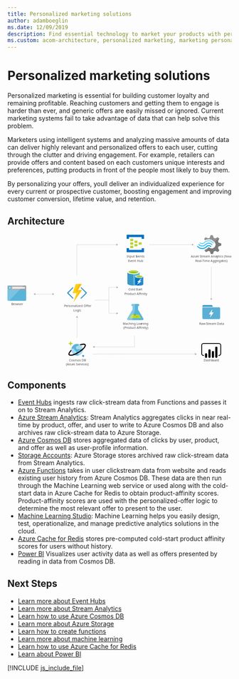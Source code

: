 ```yaml
---
title: Personalized marketing solutions
author: adamboeglin
ms.date: 12/09/2019
description: Find essential technology to market your products with personalized offers. Individualize your marketing for greater customer response using big-data insights.
ms.custom: acom-architecture, personalized marketing, marketing personalization, targeted marketing
---
```

# Personalized marketing solutions

Personalized marketing is essential for building customer loyalty and remaining profitable. Reaching customers and getting them to engage is harder than ever, and generic offers are easily missed or ignored. Current marketing systems fail to take advantage of data that can help solve this problem.

Marketers using intelligent systems and analyzing massive amounts of data can deliver highly relevant and personalized offers to each user, cutting through the clutter and driving engagement. For example, retailers can provide offers and content based on each customers unique interests and preferences, putting products in front of the people most likely to buy them.

By personalizing your offers, youll deliver an individualized experience for every current or prospective customer, boosting engagement and improving customer conversion, lifetime value, and retention.


## Architecture

<svg class="architecture-diagram" aria-labelledby="personalized-marketing" height="632.636" viewbox="0 0 1079.374 632.636" width="1079.374" xmlns="https://www.w3.org/2000/svg"><title id="personalized-marketing">Personalized marketing solutions</title><desc>Find essential technology to market your products with personalized offers. Individualize your marketing for greater customer response using big-data insights.</desc><path d="M0,314.01a3.55,3.55,0,0,0,3.609,3.49H86.44a3.55,3.55,0,0,0,3.61-3.489h0V259.52H0Z" fill="#59b4d9"></path><path d="M86.44,243.4H3.62A3.55,3.55,0,0,0,0,246.84H0v18.48H90.06V246.85a3.55,3.55,0,0,0-3.62-3.45" fill="#a0a1a2"></path><path d="M3.63,243.4A3.55,3.55,0,0,0,0,246.85v67.17a3.55,3.55,0,0,0,3.609,3.49H7.57l71-74.15Z" fill="#fff" opacity="0.2" style="isolation: isolate"></path><rect fill="#fff" height="6.86" width="60.65" x="23.16" y="251.66"></rect><path d="M20.37,254.98a8.64,8.64,0,0,1-8.79,8.48,8.5,8.5,0,1,1-.57-17h.57a8.64,8.64,0,0,1,8.79,8.48" fill="#59b4d9"></path><polygon fill="#fff" points="10.66 255.93 14.64 259.99 12.48 259.99 7.15 255.09 12.46 250.19 14.62 250.19 10.66 254.23 20.37 254.23 20.37 255.93 10.66 255.93"></polygon><path d="M654.32,401.85,629.17,359.8v-17h.45a5.263,5.263,0,1,0,.37-10.52h-27.8a5.265,5.265,0,1,0-.48,10.52h.93v17L577.5,401.85c-2.76,4.61-.5,8.39,5,8.39h66.79C654.82,410.24,657.08,406.46,654.32,401.85Z" fill="#59b4d9"></path><polygon fill="#b8d432" points="598.21 383.75 587.83 401.1 643.99 401.1 633.61 383.75 598.21 383.75"></polygon><path d="M614,388.91a5,5,0,0,0,5.07-4.9,4.73,4.73,0,0,0-.52-2.14h-9.12a4.72,4.72,0,0,0-.52,2.14A5,5,0,0,0,614,388.91Z" fill="#7fba00"></path><ellipse cx="623.54" cy="394.57" fill="#7fba00" rx="2.49" ry="2.4"></ellipse><path d="M577.5,401.85l25.15-42.05v-17h-.45a5.263,5.263,0,1,1-.37-10.52H614v27.41l-13.25,50.58H582.51C577,410.24,574.74,406.46,577.5,401.85Z" fill="#fff" opacity="0.25" style="isolation: isolate"></path><path d="M577.63,179.32V234c0,5.76,13.18,10.3,29.33,10.3v-65Z" fill="#3999c6"></path><path d="M606.65,244.3h.47c16.32,0,29.33-4.54,29.33-10.3V179.32h-29.8Z" fill="#59b4d9"></path><path d="M636.46,179.32c0,5.6-13.18,10.3-29.33,10.3s-29.49-4.7-29.49-10.3,13.18-10.3,29.33-10.3,29.49,4.7,29.49,10.3" fill="#fff"></path><path d="M630.5,178.72c0,3.79-10.51,6.82-23.37,6.82s-23.53-3-23.53-6.82,10.51-6.82,23.37-6.82,23.53,3,23.53,6.82" fill="#7fba00"></path><path d="M625.48,182.8c3.14-1.21,4.86-2.57,4.86-4.09,0-3.79-10.51-6.82-23.37-6.82s-23.37,3-23.37,6.82c0,1.51,1.88,3,4.86,4.09,4.23-1.67,11-2.57,18.51-2.57s14.28,1.06,18.51,2.57" fill="#b8d432"></path><path d="M615,200.98v36.51c0,3.79,8.78,6.82,19.61,6.82V200.98Z" fill="#0072c6"></path><path d="M634.26,244.3h.31c10.82,0,19.61-3,19.61-6.82v-36.5H634.26Z" fill="#0072c6"></path><path d="M634.26,244.3h.31c10.82,0,19.61-3,19.61-6.82v-36.5H634.26Z" fill="#fff" opacity="0.15" style="isolation: isolate"></path><path d="M654.19,200.98c0,3.79-8.78,6.82-19.61,6.82s-19.61-3-19.61-6.82,8.78-6.82,19.61-6.82,19.61,3,19.61,6.82" fill="#fff"></path><path d="M650.11,200.53c0,2.42-7.06,4.54-15.53,4.54s-15.53-2-15.53-4.54c0-2.42,7.06-4.54,15.53-4.54s15.53,2.12,15.53,4.54" fill="#7fba00"></path><path d="M646.82,203.25c2-.76,3.29-1.67,3.29-2.73,0-2.42-7.06-4.54-15.53-4.54-8.63,0-15.53,2-15.53,4.54,0,1.06,1.26,2,3.29,2.73a42.09,42.09,0,0,1,24.47,0" fill="#b8d432"></path><polygon fill="#fff" points="645.24 223.09 623.44 240.51 631.91 227.03 624.54 227.03 646.34 209.76 637.87 223.09 645.24 223.09"></polygon><text fill="#505050" font-family="SegoeUI, Segoe UI" font-size="14.81" style="isolation: isolate" transform="translate(295.88 608.13) scale(1.04 1)">Cosmos DB</text><text fill="#505050" font-family="SegoeUI, Segoe UI" font-size="14.81" style="isolation: isolate" transform="translate(281.81 627.87) scale(1.04 1)">(Azu</text><text fill="#505050" font-family="SegoeUI, Segoe UI" font-size="14.81" letter-spacing="-0.01em" style="isolation: isolate" transform="translate(311.95 627.87) scale(1.04 1)">r</text><text fill="#505050" font-family="SegoeUI, Segoe UI" font-size="14.81" style="isolation: isolate" transform="translate(317.08 627.87) scale(1.04 1)">e Se</text><text fill="#505050" font-family="SegoeUI, Segoe UI" font-size="14.81" letter-spacing="0.04em" style="isolation: isolate" transform="translate(345.47 627.87) scale(1.04 1)">r</text><text fill="#505050" font-family="SegoeUI, Segoe UI" font-size="14.81" style="isolation: isolate" transform="translate(351.42 627.87) scale(1.04 1)">vices)</text><g style="isolation: isolate"><text fill="#505050" font-family="SegoeUI, Segoe UI" font-size="14.81" style="isolation: isolate" transform="translate(944.75 608.13) scale(1.04 1)">Dashb</text><text fill="#505050" font-family="SegoeUI, Segoe UI" font-size="14.81" letter-spacing="-0.01em" style="isolation: isolate" transform="translate(987.682 608.13) scale(1.04 1)">o</text><text fill="#505050" font-family="SegoeUI, Segoe UI" font-size="14.81" style="isolation: isolate" transform="translate(996.5 608.13) scale(1.04 1)">a</text><text fill="#505050" font-family="SegoeUI, Segoe UI" font-size="14.81" letter-spacing="-0.01em" style="isolation: isolate" transform="translate(1004.332 608.13) scale(1.04 1)">r</text><text fill="#505050" font-family="SegoeUI, Segoe UI" font-size="14.81" style="isolation: isolate" transform="translate(1009.479 608.13) scale(1.04 1)">d</text></g><g style="isolation: isolate"><text fill="#505050" font-family="SegoeUI, Segoe UI" font-size="14.81" style="isolation: isolate" transform="translate(18.01 338.48) scale(1.04 1)">B</text><text fill="#505050" font-family="SegoeUI, Segoe UI" font-size="14.81" letter-spacing="-0.01em" style="isolation: isolate" transform="translate(26.84 338.48) scale(1.04 1)">r</text><text fill="#505050" font-family="SegoeUI, Segoe UI" font-size="14.81" style="isolation: isolate" transform="translate(31.988 338.48) scale(1.04 1)">owser</text></g><text fill="#505050" font-family="SegoeUI, Segoe UI" font-size="14.81" style="isolation: isolate" transform="translate(883.5 109.91) scale(1.04 1)">Azu</text><text fill="#505050" font-family="SegoeUI, Segoe UI" font-size="14.81" letter-spacing="-0.01em" style="isolation: isolate" transform="translate(909.01 109.91) scale(1.04 1)">r</text><text fill="#505050" font-family="SegoeUI, Segoe UI" font-size="14.81" style="isolation: isolate" transform="translate(914.14 109.91) scale(1.04 1)">e</text><text fill="#505050" font-family="SegoeUI, Segoe UI" font-size="14.81" letter-spacing="-0.029em" style="isolation: isolate" transform="translate(926.36 109.91) scale(1.04 1)">S</text><text fill="#505050" font-family="SegoeUI, Segoe UI" font-size="14.81" style="isolation: isolate" transform="translate(934.02 109.91) scale(1.04 1)">t</text><text fill="#505050" font-family="SegoeUI, Segoe UI" font-size="14.81" letter-spacing="-0.01em" style="isolation: isolate" transform="translate(939.21 109.91) scale(1.04 1)">r</text><text fill="#505050" font-family="SegoeUI, Segoe UI" font-size="14.81" style="isolation: isolate" transform="translate(944.34 109.91) scale(1.04 1)">eam Anal</text><text fill="#505050" font-family="SegoeUI, Segoe UI" font-size="14.81" style="isolation: isolate" transform="translate(1007.67 109.91) scale(1.04 1)">y</text><text fill="#505050" font-family="SegoeUI, Segoe UI" font-size="14.81" style="isolation: isolate" transform="translate(1015.14 109.91) scale(1.04 1)">tics (Near</text><text fill="#505050" font-family="SegoeUI, Segoe UI" font-size="14.81" letter-spacing="-0.029em" style="isolation: isolate" transform="translate(904.46 129.65) scale(1.04 1)">R</text><text fill="#505050" font-family="SegoeUI, Segoe UI" font-size="14.81" style="isolation: isolate" transform="translate(913.21 129.65) scale(1.04 1)">eal-Time Agg</text><text fill="#505050" font-family="SegoeUI, Segoe UI" font-size="14.81" letter-spacing="-0.01em" style="isolation: isolate" transform="translate(1004.03 129.65) scale(1.04 1)">r</text><text fill="#505050" font-family="SegoeUI, Segoe UI" font-size="14.81" style="isolation: isolate" transform="translate(1009.16 129.65) scale(1.04 1)">ega</text><text fill="#505050" font-family="SegoeUI, Segoe UI" font-size="14.81" letter-spacing="-0.01em" style="isolation: isolate" transform="translate(1034.01 129.65) scale(1.04 1)">t</text><text fill="#505050" font-family="SegoeUI, Segoe UI" font-size="14.81" style="isolation: isolate" transform="translate(1039.09 129.65) scale(1.04 1)">es)</text><path d="M626,37.77a1.34,1.34,0,0,1-1.277,1.4H613.31a1.34,1.34,0,0,1-1.45-1.4v-8.1a1.34,1.34,0,0,1,1.277-1.4H624.6a1.34,1.34,0,0,1,1.45,1.4Z" fill="#b8d432"></path><path d="M646.29,46.16a1.34,1.34,0,0,1-1.277,1.4H633.56a1.34,1.34,0,0,1-1.45-1.4v-8.1a1.34,1.34,0,0,1,1.277-1.4H644.84a1.34,1.34,0,0,1,1.45,1.4Z" fill="#b8d432"></path><path d="M626,54.54a1.34,1.34,0,0,1-1.277,1.4H613.31a1.34,1.34,0,0,1-1.45-1.4V46.4a1.34,1.34,0,0,1,1.277-1.4H624.6a1.34,1.34,0,0,1,1.4,1.277q0,.061,0,.123Z" fill="#b8d432"></path><path d="M605.78,29.4a1.34,1.34,0,0,1-1.277,1.4H592.75a1.34,1.34,0,0,1-1.45-1.4V21.01a1.34,1.34,0,0,1,1.277-1.4H604c1.16,0,1.74.56,1.74,1.4Z" fill="#b8d432"></path><path d="M656.42.05h-81A1.34,1.34,0,0,0,574,1.45V18.21a1.34,1.34,0,0,0,1.277,1.4h8.853a1.34,1.34,0,0,0,1.45-1.4v-7H646.3v7c0,.84.58,1.4,1.74,1.4h8.39a1.34,1.34,0,0,0,1.45-1.4V1.4A1.34,1.34,0,0,0,656.6,0h-.173Z" fill="#0072c6"></path><path d="M656.42,64.6H648a1.34,1.34,0,0,0-1.45,1.4v6.7H585.52v-7c0-.84-.58-1.4-1.74-1.4H575.4c-.87,0-1.45.56-1.45,1.68v16.5a1.34,1.34,0,0,0,1.277,1.4H656.42a1.34,1.34,0,0,0,1.45-1.4V66a1.34,1.34,0,0,0-1.277-1.4h-.173Z" fill="#0072c6"></path><path d="M605.78,46.16a1.34,1.34,0,0,1-1.277,1.4H592.75a1.34,1.34,0,0,1-1.45-1.4V37.77a1.34,1.34,0,0,1,1.277-1.4H604c1.16,0,1.74.56,1.74,1.4Z" fill="#b8d432"></path><path d="M605.78,62.92a1.34,1.34,0,0,1-1.277,1.4H592.75a1.34,1.34,0,0,1-1.45-1.4V54.54a1.34,1.34,0,0,1,1.277-1.4H604c1.16,0,1.74.56,1.74,1.4Z" fill="#b8d432"></path><text fill="#505050" font-family="SegoeUI, Segoe UI" font-size="14.81" style="isolation: isolate" transform="translate(574.24 109.91) scale(1.04 1)">Input E</text><text fill="#505050" font-family="SegoeUI, Segoe UI" font-size="14.81" letter-spacing="-0.01em" style="isolation: isolate" transform="translate(621.85 109.91) scale(1.04 1)">v</text><text fill="#505050" font-family="SegoeUI, Segoe UI" font-size="14.81" style="isolation: isolate" transform="translate(629.11 109.91) scale(1.04 1)">ents</text><text fill="#505050" font-family="SegoeUI, Segoe UI" font-size="14.81" style="isolation: isolate" transform="translate(581.03 129.65) scale(1.04 1)">E</text><text fill="#505050" font-family="SegoeUI, Segoe UI" font-size="14.81" letter-spacing="-0.01em" style="isolation: isolate" transform="translate(588.78 129.65) scale(1.04 1)">v</text><text fill="#505050" font-family="SegoeUI, Segoe UI" font-size="14.81" style="isolation: isolate" transform="translate(596.04 129.65) scale(1.04 1)">ent Hub</text><text fill="#505050" font-family="SegoeUI, Segoe UI" font-size="14.81" style="isolation: isolate" transform="translate(582.36 268.55) scale(1.04 1)">Cold</text><text fill="#505050" font-family="SegoeUI, Segoe UI" font-size="14.81" letter-spacing="-0.029em" style="isolation: isolate" transform="translate(617.79 268.55) scale(1.04 1)">S</text><text fill="#505050" font-family="SegoeUI, Segoe UI" font-size="14.81" style="isolation: isolate" transform="translate(625.45 268.55) scale(1.04 1)">ta</text><text fill="#505050" font-family="SegoeUI, Segoe UI" font-size="14.81" letter-spacing="0.029em" style="isolation: isolate" transform="translate(638.45 268.55) scale(1.04 1)">r</text><text fill="#505050" font-family="SegoeUI, Segoe UI" font-size="14.81" style="isolation: isolate" transform="translate(644.23 268.55) scale(1.04 1)">t</text><text fill="#505050" font-family="SegoeUI, Segoe UI" font-size="14.81" style="isolation: isolate" transform="translate(563.25 288.3) scale(1.04 1)">P</text><text fill="#505050" font-family="SegoeUI, Segoe UI" font-size="14.81" letter-spacing="-0.01em" style="isolation: isolate" transform="translate(571.84 288.3) scale(1.04 1)">r</text><text fill="#505050" font-family="SegoeUI, Segoe UI" font-size="14.81" style="isolation: isolate" transform="translate(576.97 288.3) scale(1.04 1)">oduct Affinity</text><text fill="#505050" font-family="SegoeUI, Segoe UI" font-size="14.81" style="isolation: isolate" transform="translate(555.2 432.39) scale(1.04 1)">Maching Lea</text><text fill="#505050" font-family="SegoeUI, Segoe UI" font-size="14.81" style="isolation: isolate" transform="translate(641.22 432.39) scale(1.04 1)">r</text><text fill="#505050" font-family="SegoeUI, Segoe UI" font-size="14.81" style="isolation: isolate" transform="translate(646.52 432.39) scale(1.04 1)">ning</text><text fill="#505050" font-family="SegoeUI, Segoe UI" font-size="14.81" style="isolation: isolate" transform="translate(558.64 452.13) scale(1.04 1)">(P</text><text fill="#505050" font-family="SegoeUI, Segoe UI" font-size="14.81" letter-spacing="-0.01em" style="isolation: isolate" transform="translate(571.85 452.13) scale(1.04 1)">r</text><text fill="#505050" font-family="SegoeUI, Segoe UI" font-size="14.81" style="isolation: isolate" transform="translate(576.98 452.13) scale(1.04 1)">oduct Affinity)</text><text fill="#505050" font-family="SegoeUI, Segoe UI" font-size="14.81" style="isolation: isolate" transform="translate(923.85 432.39) scale(1.04 1)">Raw</text><text fill="#505050" font-family="SegoeUI, Segoe UI" font-size="14.81" letter-spacing="-0.029em" style="isolation: isolate" transform="translate(956.11 432.39) scale(1.04 1)">S</text><text fill="#505050" font-family="SegoeUI, Segoe UI" font-size="14.81" style="isolation: isolate" transform="translate(963.771 432.39) scale(1.04 1)">t</text><text fill="#505050" font-family="SegoeUI, Segoe UI" font-size="14.81" letter-spacing="-0.01em" style="isolation: isolate" transform="translate(968.96 432.39) scale(1.04 1)">r</text><text fill="#505050" font-family="SegoeUI, Segoe UI" font-size="14.81" style="isolation: isolate" transform="translate(974.09 432.39) scale(1.04 1)">eam Data</text><text fill="#505050" font-family="SegoeUI, Segoe UI" font-size="14.81" letter-spacing="-0.04em" style="isolation: isolate" transform="translate(273.03 347.82) scale(1.04 1)">P</text><text fill="#505050" font-family="SegoeUI, Segoe UI" font-size="14.81" style="isolation: isolate" transform="translate(281.05 347.82) scale(1.04 1)">e</text><text fill="#505050" font-family="SegoeUI, Segoe UI" font-size="14.81" letter-spacing="0.01em" style="isolation: isolate" transform="translate(289.07 347.82) scale(1.04 1)">r</text><text fill="#505050" font-family="SegoeUI, Segoe UI" font-size="14.81" style="isolation: isolate" transform="translate(294.51 347.82) scale(1.04 1)">sonalized Offer</text><text fill="#505050" font-family="SegoeUI, Segoe UI" font-size="14.81" style="isolation: isolate" transform="translate(317.04 367.56) scale(1.04 1)">Logic</text><line fill="none" stroke="#afafaf" stroke-miterlimit="10" stroke-width="0.94" x1="132.8" x2="218.04" y1="285.26" y2="285.26"></line><polygon fill="#afafaf" points="134.26 290.27 125.59 285.26 134.26 280.25 134.26 290.27"></polygon><polygon fill="#afafaf" points="216.58 290.27 225.25 285.26 216.58 280.25 216.58 290.27"></polygon><line fill="none" stroke="#afafaf" stroke-miterlimit="10" stroke-width="0.94" x1="334.25" x2="334.25" y1="194.38" y2="47.55"></line><line fill="none" stroke="#afafaf" stroke-miterlimit="10" stroke-width="0.94" x1="525.61" x2="334.77" y1="47.72" y2="47.72"></line><polygon fill="#afafaf" points="524.14 42.71 532.82 47.72 524.14 52.73 524.14 42.71"></polygon><line fill="none" stroke="#afafaf" stroke-miterlimit="10" stroke-width="0.94" x1="890.38" x2="682.69" y1="47.6" y2="47.6"></line><polygon fill="#afafaf" points="888.92 42.59 897.59 47.6 888.92 52.61 888.92 42.59"></polygon><line fill="none" stroke="#afafaf" stroke-miterlimit="10" stroke-width="0.94" x1="904.58" x2="410.78" y1="573.35" y2="573.23"></line><polygon fill="#afafaf" points="903.11 568.34 911.79 573.35 903.11 578.35 903.11 568.34"></polygon><line fill="none" stroke="#afafaf" stroke-miterlimit="10" stroke-width="0.94" x1="612.03" x2="612.03" y1="485.56" y2="538.34"></line><line fill="none" stroke="#afafaf" stroke-miterlimit="10" stroke-width="0.94" x1="417.98" x2="612.03" y1="538.94" y2="538.94"></line><polygon fill="#afafaf" points="419.45 543.95 410.78 538.94 419.45 533.93 419.45 543.95"></polygon><line fill="none" stroke="#afafaf" stroke-miterlimit="10" stroke-width="0.94" x1="981.7" x2="981.7" y1="155.39" y2="307.07"></line><polygon fill="#afafaf" points="976.69 305.6 981.7 314.28 986.71 305.6 976.69 305.6"></polygon><path d="M382.06,281.16a2.69,2.69,0,0,0,0-3.43l-4.61-4.61-20.53-19.93a2.33,2.33,0,0,0-3.27,0h0a2.26,2.26,0,0,0,0,3.43l21.57,21.13a2.52,2.52,0,0,1,0,3.43l-22,21.87a2.52,2.52,0,0,0,0,3.43h0a2.49,2.49,0,0,0,3.27,0l20.38-20.23.15-.15Z" fill="#3999c6"></path><path d="M288,281.16a2.69,2.69,0,0,1,0-3.43l4.61-4.61,20.53-19.94a2.33,2.33,0,0,1,3.27,0h0a2.26,2.26,0,0,1,0,3.43l-21.13,21.13a2.52,2.52,0,0,0,0,3.43l21.57,21.87a2.52,2.52,0,0,1,0,3.43h0a2.49,2.49,0,0,1-3.27,0l-20.83-19.95-.15-.15Z" fill="#3999c6"></path><polygon fill="#fcd116" points="358.25 236.67 329.24 236.67 313.62 280.71 332.66 280.85 317.79 324.45 358.85 266.27 338.91 266.27 358.25 236.67"></polygon><polygon fill="#ff8c00" opacity="0.3" points="338.91 266.27 358.25 236.67 343.08 236.67 327.01 273.27 346.05 273.42 317.79 324.45 358.85 266.27 338.91 266.27" style="isolation: isolate"></polygon><rect fill="#333940" fill-opacity="0" height="85.64" width="85.64" x="938.88" y="328.73"></rect><path d="M989.46,344.79,987,340.51a5.52,5.52,0,0,0-4.55-2.68H944.23a5.37,5.37,0,0,0-5.35,5.35v2.94h51.39C990,345.6,989.72,345.33,989.46,344.79Z" fill="#3596c5"></path><path d="M1021.31,348.81H938.88v51.12a5.37,5.37,0,0,0,5.35,5.35h74.94a5.37,5.37,0,0,0,5.35-5.35v-46.3A5.29,5.29,0,0,0,1021.31,348.81Zm-28.64,25.42-15.26,21.68c0,.27-.27.27-.53.27h-.27c-.27-.27-.53-.54-.27-.8l4-12.85h-8.83a.93.93,0,0,1-.53-.27v-.8l14.72-21.41c0-.27.27-.27.53-.27h.27c.27.27.53.54.27.8L983,373.17h9.1a.86.86,0,0,1,.8.8.26.26,0,0,0-.27.25v.01h.04Z" fill="#5bafd5"></path><line fill="none" stroke="#afafaf" stroke-miterlimit="10" stroke-width="0.94" x1="488.39" x2="488.39" y1="252.72" y2="376.91"></line><line fill="none" stroke="#afafaf" stroke-miterlimit="10" stroke-width="0.94" x1="526.15" x2="488.39" y1="252.72" y2="252.72"></line><polygon fill="#afafaf" points="524.68 247.72 533.35 252.72 524.68 257.73 524.68 247.72"></polygon><line fill="none" stroke="#afafaf" stroke-miterlimit="10" stroke-width="0.94" x1="526.15" x2="488.39" y1="377.44" y2="377.44"></line><polygon fill="#afafaf" points="524.68 372.43 533.35 377.44 524.68 382.45 524.68 372.43"></polygon><line fill="none" stroke="#afafaf" stroke-miterlimit="10" stroke-width="0.94" x1="488.39" x2="420.41" y1="314.28" y2="314.28"></line><line fill="none" stroke="#afafaf" stroke-miterlimit="10" stroke-width="0.94" x1="335.04" x2="335.04" y1="495.2" y2="396.42"></line><polygon fill="#afafaf" points="340.05 397.89 335.04 389.22 330.04 397.89 340.05 397.89"></polygon><path d="M1018.07,582.25h-1.93V578.4h1.93a7.44,7.44,0,0,0,7.43-7.43V531.54a7.44,7.44,0,0,0-7.43-7.43H944.94a7.44,7.44,0,0,0-7.43,7.43v39.43a7.44,7.44,0,0,0,7.43,7.43h1.93v3.86h-1.93a11.3,11.3,0,0,1-11.29-11.29V531.54a11.3,11.3,0,0,1,11.29-11.29h73.12a11.3,11.3,0,0,1,11.29,11.29v39.43a11.3,11.3,0,0,1-11.29,11.29"></path><path d="M956.8,569.33h0a5.24,5.24,0,0,1,5.24,5.24v12.08a5.24,5.24,0,0,1-5.24,5.24h0a5.24,5.24,0,0,1-5.24-5.23h0V574.57A5.24,5.24,0,0,1,956.8,569.33Z"></path><path d="M973.27,591.88a5.24,5.24,0,0,1-5.24-5.24v-31a5.24,5.24,0,0,1,10.48,0v31a5.24,5.24,0,0,1-5.24,5.24"></path><path d="M1006.22,591.73a5.24,5.24,0,0,1-5.24-5.24v-43.9a5.24,5.24,0,0,1,10.48-.02v.02h0v43.9a5.24,5.24,0,0,1-5.24,5.24"></path><path d="M989.74,591.88a5.24,5.24,0,0,1-5.24-5.24v-23a5.24,5.24,0,1,1,10.48-.02v23.02a5.24,5.24,0,0,1-5.24,5.24"></path><path d="M362.76,546.08a28,28,0,1,1-33.82-20.68H329a27.9,27.9,0,0,1,33.729,20.474v.006Z" fill="#59b4d9"></path><path d="M331.56,563.87a7.44,7.44,0,0,0-7.41-7.47H323a7.4,7.4,0,0,0-7.26-9.13H308a27.72,27.72,0,0,0,6.74,24h9.38a7.44,7.44,0,0,0,7.46-7.42v-.01Z" fill="#fff" opacity="0.5" style="isolation: isolate"></path><path d="M340.8,533.08a5,5,0,0,0,.2,1.32h-3.22a7.73,7.73,0,1,0,0,15.46h25.61A27.41,27.41,0,0,0,348.9,528.1h-3.05a5,5,0,0,0-5.05,4.95Z" fill="#fff" opacity="0.5" style="isolation: isolate"></path><path d="M363.36,555.58H348.08a6.31,6.31,0,0,0-6.33,6.29h0a6.25,6.25,0,0,0,.76,3,6.29,6.29,0,0,0,1.91,12.3h4.26A27.92,27.92,0,0,0,363.36,555.58Z" fill="#fff" opacity="0.5" style="isolation: isolate"></path><path d="M304.15,534.01a.86.86,0,0,1-.86-.85h0a9.79,9.79,0,0,0-9.8-9.77.86.86,0,1,1,0-1.71,9.79,9.79,0,0,0,9.8-9.75.86.86,0,0,1,1.72,0,9.79,9.79,0,0,0,9.8,9.77.86.86,0,1,1,0,1.71,9.79,9.79,0,0,0-9.8,9.76A.86.86,0,0,1,304.15,534.01Z" fill="#b8d432"></path><path d="M364.6,589.06a.51.51,0,0,1-.51-.51h0a5.86,5.86,0,0,0-5.87-5.83.51.51,0,1,1,0-1h0a5.86,5.86,0,0,0,5.86-5.84.51.51,0,0,1,1,0,5.86,5.86,0,0,0,5.9,5.82H371a.51.51,0,1,1,0,1h0a5.86,5.86,0,0,0-5.86,5.84.51.51,0,0,1-.51.51h0Z" fill="#0072c6"></path><path d="M376.34,527.45c-2.67-4.38-9.39-5.39-19.42-2.94a79.909,79.909,0,0,0-9.21,2.94,28.249,28.249,0,0,1,5.43,3.47c1.71-.56,3.38-1.07,5-1.46a35,35,0,0,1,8.17-1.16c3.29,0,5.1.81,5.7,1.8,1,1.62.08,5.91-5.75,12.64-1,1.2-2.2,2.41-3.43,3.63a127.13,127.13,0,0,1-45.18,27.64c-10.15,3.31-17.08,3.24-18.63.7s1.55-8.74,9.13-16.28a27.731,27.731,0,0,1-.62-6.52c-12.06,10.9-16,20.34-12.85,25.45,1.63,2.67,5.2,4.17,10.41,4.17a53,53,0,0,0,18-4,138.29,138.29,0,0,0,40.42-24.84,79,79,0,0,0,6.59-6.66C376.86,538.27,379,531.82,376.34,527.45Z"></path><path d="M1014.29,63.67l2.79-7.22,12.8-4.42V41.79l-1.4-.47-11.41-3.26-2.79-7.22,5.82-11.87h0l-7.22-7.22-1.4.7L1001,17.81l-7.45-3L988.92,2.4H978.45L978,3.85l-3.49,10.94-7.22,2.79-12.34-5.35-7.46,7.17.7,1.4,3.26,6.05a36.64,36.64,0,0,1,18.39-4.66,37.55,37.55,0,0,1,24,9.78,53.878,53.878,0,0,1,4.42,3.72,17.768,17.768,0,0,1,1.86,2.56,18.15,18.15,0,0,1-4.66,23.28A17.83,17.83,0,0,1,977,64.13c-.7-.47-1.16-.47-1.4-.7h0a24.168,24.168,0,0,1-4-2.79c-.47,0-.7-.47-1.4-.47a5.74,5.74,0,0,0-4,1.86l-.47.47h0A35,35,0,0,1,951,71.82l-2.09,4.42,7,7,.47.47,1.4-.7,10.47-5.35,7.17,2.74,4,12.34h10.47l.47-1.4L994,80.4l7.22-2.79,12.34,5.35,7-7.68-.7-1.4Z" fill="#7a7a7a"></path><path d="M951.91,45.51h0c-7.91,8.38-20.72,8.38-28.17-.47a2,2,0,0,0-3.26,0,2.64,2.64,0,0,0-.7,1.86,4.44,4.44,0,0,0,.7,1.86c9.31,10.47,24.91,10.71,34.92.47h0c7.91-7.91,20.25-8.15,27.93.7,1.16,1.16,2.56,1.16,3.26,0a2.64,2.64,0,0,0,.7-1.86,4.44,4.44,0,0,0-.7-1.86,23.42,23.42,0,0,0-33.043-2.272Q952.691,44.684,951.91,45.51Z" fill="#48c8ef"></path><path d="M969.37,49.93a14.78,14.78,0,0,0-11.17,4.66l-.47.47-.47.47A26.24,26.24,0,0,1,937,63.9c-7.68,0-14.43-3.72-20-9.31-1.16-1.16-2.56-1.16-3.26,0-.23,0-.23.47-.23,1.16a3.13,3.13,0,0,0,1.16,2.09,30.77,30.77,0,0,0,23.28,10.94c8.61.47,17-3.26,23.51-10.24l.47-.47.47-.47a10.55,10.55,0,0,1,7.67-3.2c2.79,0,5.35,1.4,7.68,3.72,1.16,1.16,2.56,1.16,3.26,0a2.64,2.64,0,0,0,.7-1.86A4.441,4.441,0,0,0,981,54.4,18.93,18.93,0,0,0,969.37,49.93Z" fill="#00abec"></path><path d="M949.82,40.4a27.3,27.3,0,0,1,20.25-8.61c7.45,0,14.43,3.72,19.55,9.31,1.16,1.16,2.56,1.16,3.26,0a2.64,2.64,0,0,0,.7-1.86,4.44,4.44,0,0,0-.7-1.86A30.77,30.77,0,0,0,969.6,26.4a31.26,31.26,0,0,0-23.51,10.24l-.47.47-.47.47a10.55,10.55,0,0,1-7.68,3.26c-3,0-5.35-1.4-7.68-3.72-1.16-1.16-2.56-1.16-3.26,0a2.64,2.64,0,0,0-.7,1.86,4.44,4.44,0,0,0,.7,1.86A15,15,0,0,0,947.7,42.212q.49-.43.941-.9l.47-.47Z" fill="#84d6ef"></path><g opacity="0.2"><path d="M971.46,60.4c-.47,0-.7-.47-1.4-.47a5.74,5.74,0,0,0-4,1.86l-.47.47a35,35,0,0,1-14.9,9.31l-2.09,4.42,3.72,3.72Z" fill="#f1f1f1"></path><path d="M951.68,27.12a36.64,36.64,0,0,1,18.39-4.66,37.55,37.55,0,0,1,24,9.78c1.16.93,2.09,1.63,3.26,2.56l19.32-19.32-4-4-1.4.7-10.47,5.35-7.22-2.79L988.92,2.4H978.45L978,3.85l-3.49,10.94-7.22,2.79-12.34-5.35-7.46,7.17.7,1.4Z" fill="#f1f1f1"></path></g></svg>

## Components
* [Event Hubs](https://azure.microsoft.com/services/event-hubs/) ingests raw click-stream data from Functions and passes it on to Stream Analytics.
* [Azure Stream Analytics](https://azure.microsoft.com/services/stream-analytics/): Stream Analytics aggregates clicks in near real-time by product, offer, and user to write to Azure Cosmos DB and also archives raw click-stream data to Azure Storage.
* [Azure Cosmos DB](https://azure.microsoft.com/services/cosmos-db/) stores aggregated data of clicks by user, product, and offer as well as user-profile information.
* [Storage Accounts](https://azure.microsoft.com/services/storage/): Azure Storage stores archived raw click-stream data from Stream Analytics.
* [Azure Functions](https://azure.microsoft.com/services/functions/) takes in user clickstream data from website and reads existing user history from Azure Cosmos DB. These data are then run through the Machine Learning web service or used along with the cold-start data in Azure Cache for Redis to obtain product-affinity scores. Product-affinity scores are used with the personalized-offer logic to determine the most relevant offer to present to the user.
* [Machine Learning Studio](https://azure.microsoft.com/services/machine-learning-studio/): Machine Learning helps you easily design, test, operationalize, and manage predictive analytics solutions in the cloud.
* [Azure Cache for Redis](https://azure.microsoft.com/services/cache/) stores pre-computed cold-start product affinity scores for users without history.
* [Power BI](https://powerbi.microsoft.comhttps://azure.microsoft.com/) Visualizes user activity data as well as offers presented by reading in data from Cosmos DB.

## Next Steps
* [Learn more about Event Hubs](https://docs.microsoft.com/azure/event-hubs/event-hubs-what-is-event-hubs)
* [Learn more about Stream Analytics](https://docs.microsoft.com/azure/stream-analytics/stream-analytics-introduction)
* [Learn how to use Azure Cosmos DB](https://docs.microsoft.com/azure/cosmos-db)
* [Learn more about Azure Storage](https://docs.microsoft.com/azure/storage/storage-introduction)
* [Learn how to create functions](https://docs.microsoft.com/azure/azure-functions)
* [Learn more about machine learning](https://docs.microsoft.com/azure/machine-learning/machine-learning-what-is-machine-learning)
* [Learn how to use Azure Cache for Redis](https://docs.microsoft.com/azure/redis-cache/cache-dotnet-how-to-use-azure-redis-cache)
* [Learn about Power BI](https://powerbi.microsoft.com/documentation/powerbi-landing-page/)

[!INCLUDE [js_include_file](../../_js/index.md)]
